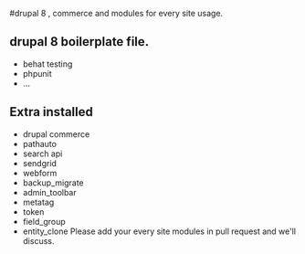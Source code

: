 #drupal 8 , commerce and modules for every site usage.
## drupal 8 boilerplate file.
- behat testing
- phpunit
- ...
## Extra installed
- drupal commerce
- pathauto
- search api
- sendgrid
- webform
- backup_migrate
- admin_toolbar
- metatag
- token
- field_group
- entity_clone
Please add your every site modules in pull request and we'll discuss.
